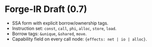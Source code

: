 # Forge-IR Draft (0.7)

* SSA form with explicit borrow/ownership tags.
* Instruction set: `const`, `call`, `phi`, `alloc`, `store`, `load`.
* Borrow tags: `&unique`, `&shared`, `move`.
* Capability field on every call node: `{effects: net | io | alloc}`.

